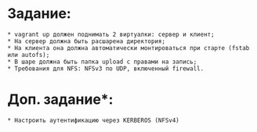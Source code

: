 # Задание:
    * vagrant up должен поднимать 2 виртуалки: сервер и клиент;
    * На сервер должна быть расшарена директория;
    * На клиента она должна автоматически монтироваться при старте (fstab или autofs);
    * В шаре должна быть папка upload с правами на запись;
    * Требования для NFS: NFSv3 по UDP, включенный firewall.
# Доп. задание*: 
    * Настроить аутентификацию через KERBEROS (NFSv4)
